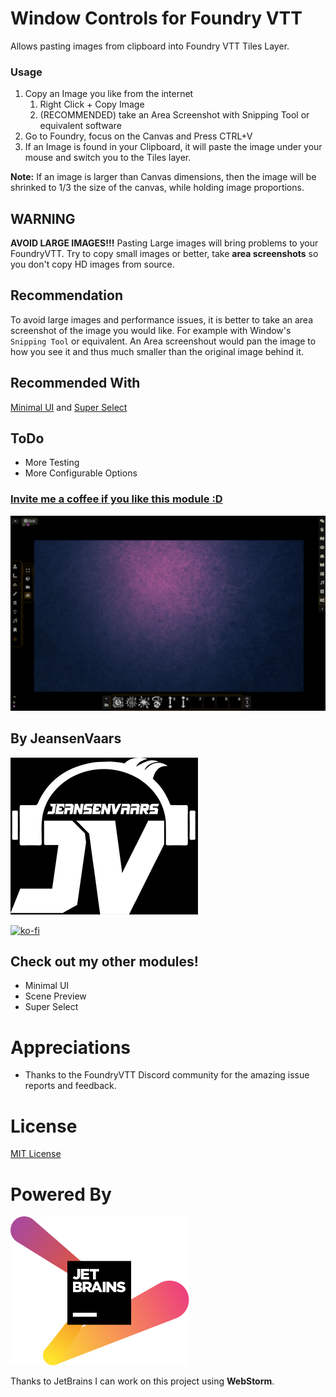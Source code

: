 # Window Controls for Foundry VTT

Allows pasting images from clipboard into Foundry VTT Tiles Layer.

### Usage
1. Copy an Image you like from the internet
   1. Right Click + Copy Image
   2. (RECOMMENDED) take an Area Screenshot with Snipping Tool or equivalent software
2. Go to Foundry, focus on the Canvas and Press CTRL+V
3. If an Image is found in your Clipboard, it will paste the image under your mouse and switch you to the Tiles layer.

**Note:** If an image is larger than Canvas dimensions, then the image will be shrinked to 1/3 the size of the canvas, while holding image proportions.

## WARNING

**AVOID LARGE IMAGES!!!** Pasting Large images will bring problems to your FoundryVTT. Try to copy small images or better, take **area screenshots** so you don't copy HD images from source. 

## Recommendation

To avoid large images and performance issues, it is better to take an area screenshot of the image you would like. For
example with Window's `Snipping Tool` or equivalent. An Area screenshout would pan the image to how you see it and thus
much smaller than the original image behind it.

## Recommended With

[Minimal UI](https://github.com/saif-ellafi/foundryvtt-minimal-ui)
and [Super Select](https://github.com/saif-ellafi/foundryvtt-super-select)

## ToDo

* More Testing
* More Configurable Options

### [Invite me a coffee if you like this module :D](https://ko-fi.com/jeansenvaars)

![example](example.gif)

## By JeansenVaars

![JVLogo](logo-small-black.png)

[![ko-fi](https://ko-fi.com/img/githubbutton_sm.svg)](https://ko-fi.com/V7V14D3AH)

## Check out my other modules!

* Minimal UI
* Scene Preview
* Super Select

# Appreciations

* Thanks to the FoundryVTT Discord community for the amazing issue reports and feedback.

# License

[MIT License](./LICENSE.md)

# Powered By

[![JetBrains](./jetbrains.svg)](https://www.jetbrains.com)

Thanks to JetBrains I can work on this project using **WebStorm**.
